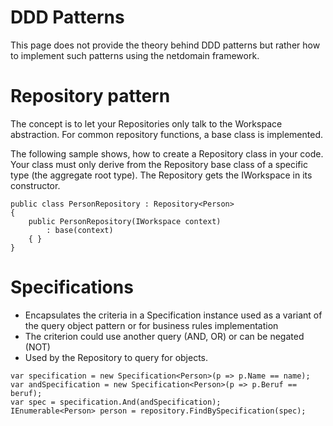 # DDD Patterns #

This page does not provide the theory behind DDD patterns but rather how to implement such patterns using the netdomain framework.

# Repository pattern #

The concept is to let your Repositories only talk to the Workspace abstraction. For common repository functions, a base class is implemented.

The following sample shows, how to create a Repository class in your code.
Your class must only derive from the Repository base class of a specific type (the aggregate root type).
The Repository gets the IWorkspace in its constructor.

```
public class PersonRepository : Repository<Person>
{
    public PersonRepository(IWorkspace context)
        : base(context)
    { }
}
```

# Specifications #

  * Encapsulates the criteria in a Specification instance used as a variant of the query object pattern or for business rules implementation
  * The criterion could use another query (AND, OR) or can be negated (NOT)
  * Used by the Repository to query for objects.

```
var specification = new Specification<Person>(p => p.Name == name);
var andSpecification = new Specification<Person>(p => p.Beruf == beruf);
var spec = specification.And(andSpecification);
IEnumerable<Person> person = repository.FindBySpecification(spec);

```